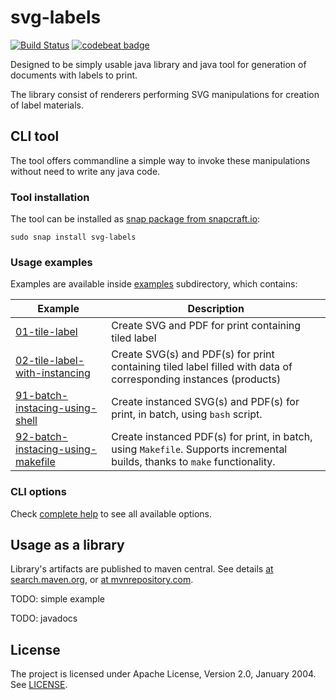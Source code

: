 svg-labels
==========

[![Build Status](https://travis-ci.org/kravemir/svg-labels.svg?branch=master)](https://travis-ci.org/kravemir/svg-labels)
[![codebeat badge](https://codebeat.co/badges/8d261543-da3a-4592-bc5f-f5ddc6ead398)](https://codebeat.co/projects/github-com-kravemir-svg-labels-master)

Designed to be simply usable java library and java tool for generation of documents with labels to print.

The library consist of renderers performing SVG manipulations for creation of label materials.

## CLI tool

The tool offers commandline a simple way to invoke these manipulations without need to write any java code.

###  Tool installation

The tool can be installed as [snap package from snapcraft.io][snapcraft-io-package]:

```
sudo snap install svg-labels
```

### Usage examples

Examples are available inside [examples](examples) subdirectory, which contains:

| Example                                                      | Description                                                  |
| ------------------------------------------------------------ | ------------------------------------------------------------ |
| [01-tile-label](examples/01-tile-label/)                     | Create SVG and PDF for print containing tiled label          |
| [02-tile-label-with-instancing](examples/02-tile-label-with-instancing/) | Create SVG(s) and PDF(s) for print containing tiled label filled with data of corresponding instances (products) |
| [91-batch-instacing-using-shell](examples/91-batch-instacing-using-shell/) | Create instanced SVG(s) and PDF(s) for print, in batch, using `bash` script. |
| [92-batch-instacing-using-makefile](examples/92-batch-instacing-using-makefile/) | Create instanced PDF(s) for print, in batch, using `Makefile`. Supports incremental builds, thanks to `make` functionality. |

### CLI options

Check [complete help](docs/help.md) to see all available options.

## Usage as a library

Library's artifacts are published to maven central. See details [at search.maven.org][search-maven-org-by-group], or [at mvnrepository.com][mvnrepository-com-group].

TODO: simple example

TODO: javadocs

## License

The project is licensed under Apache License, Version 2.0, January 2004. See [LICENSE](LICENSE).

[snapcraft-io-package]: https://snapcraft.io/svg-labels
[search-maven-org-by-group]: https://search.maven.org/search?q=kravemir
[mvnrepository-com-group]: https://mvnrepository.com/artifact/org.kravemir.svg.labels
